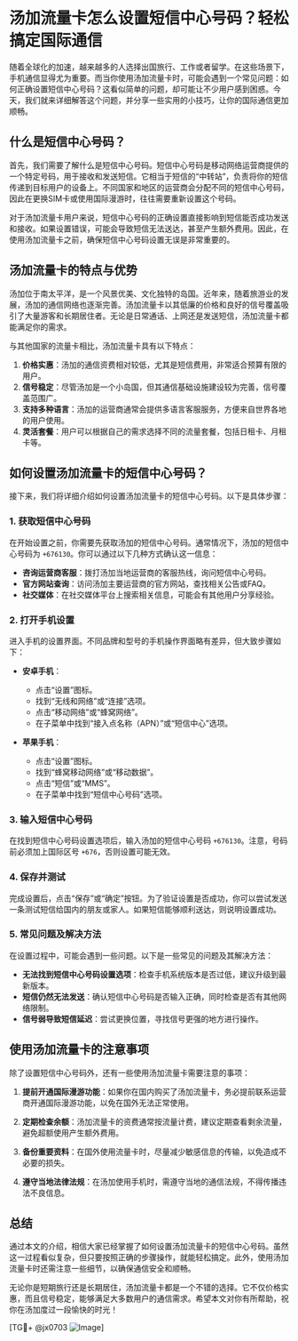 # 汤加流量卡怎么设置短信中心号码？轻松搞定国际通信

随着全球化的加速，越来越多的人选择出国旅行、工作或者留学。在这些场景下，手机通信显得尤为重要。而当你使用汤加流量卡时，可能会遇到一个常见问题：如何正确设置短信中心号码？这看似简单的问题，却可能让不少用户感到困惑。今天，我们就来详细解答这个问题，并分享一些实用的小技巧，让你的国际通信更加顺畅。

## 什么是短信中心号码？

首先，我们需要了解什么是短信中心号码。短信中心号码是移动网络运营商提供的一个特定号码，用于接收和发送短信。它相当于短信的“中转站”，负责将你的短信传递到目标用户的设备上。不同国家和地区的运营商会分配不同的短信中心号码，因此在更换SIM卡或使用国际漫游时，往往需要重新设置这个号码。

对于汤加流量卡用户来说，短信中心号码的正确设置直接影响到短信能否成功发送和接收。如果设置错误，可能会导致短信无法送达，甚至产生额外费用。因此，在使用汤加流量卡之前，确保短信中心号码设置无误是非常重要的。

## 汤加流量卡的特点与优势

汤加位于南太平洋，是一个风景优美、文化独特的岛国。近年来，随着旅游业的发展，汤加的通信网络也逐渐完善。汤加流量卡以其低廉的价格和良好的信号覆盖吸引了大量游客和长期居住者。无论是日常通话、上网还是发送短信，汤加流量卡都能满足你的需求。

与其他国家的流量卡相比，汤加流量卡具有以下特点：

1. **价格实惠**：汤加的通信资费相对较低，尤其是短信费用，非常适合预算有限的用户。
2. **信号稳定**：尽管汤加是一个小岛国，但其通信基础设施建设较为完善，信号覆盖范围广。
3. **支持多种语言**：汤加的运营商通常会提供多语言客服服务，方便来自世界各地的用户使用。
4. **灵活套餐**：用户可以根据自己的需求选择不同的流量套餐，包括日租卡、月租卡等。

## 如何设置汤加流量卡的短信中心号码？

接下来，我们将详细介绍如何设置汤加流量卡的短信中心号码。以下是具体步骤：

### 1. 获取短信中心号码

在开始设置之前，你需要先获取汤加的短信中心号码。通常情况下，汤加的短信中心号码为 `+676130`。你可以通过以下几种方式确认这一信息：

- **咨询运营商客服**：拨打汤加当地运营商的客服热线，询问短信中心号码。
- **官方网站查询**：访问汤加主要运营商的官方网站，查找相关公告或FAQ。
- **社交媒体**：在社交媒体平台上搜索相关信息，可能会有其他用户分享经验。

### 2. 打开手机设置

进入手机的设置界面。不同品牌和型号的手机操作界面略有差异，但大致步骤如下：

- **安卓手机**：
  - 点击“设置”图标。
  - 找到“无线和网络”或“连接”选项。
  - 点击“移动网络”或“蜂窝网络”。
  - 在子菜单中找到“接入点名称（APN）”或“短信中心”选项。

- **苹果手机**：
  - 点击“设置”图标。
  - 找到“蜂窝移动网络”或“移动数据”。
  - 点击“短信”或“MMS”。
  - 在子菜单中找到“短信中心号码”选项。

### 3. 输入短信中心号码

在找到短信中心号码设置选项后，输入汤加的短信中心号码 `+676130`。注意，号码前必须加上国际区号 `+676`，否则设置可能无效。

### 4. 保存并测试

完成设置后，点击“保存”或“确定”按钮。为了验证设置是否成功，你可以尝试发送一条测试短信给国内的朋友或家人。如果短信能够顺利送达，则说明设置成功。

### 5. 常见问题及解决方法

在设置过程中，可能会遇到一些问题。以下是一些常见的问题及其解决方法：

- **无法找到短信中心号码设置选项**：检查手机系统版本是否过低，建议升级到最新版本。
- **短信仍然无法发送**：确认短信中心号码是否输入正确，同时检查是否有其他网络限制。
- **信号弱导致短信延迟**：尝试更换位置，寻找信号更强的地方进行操作。

## 使用汤加流量卡的注意事项

除了设置短信中心号码外，还有一些使用汤加流量卡需要注意的事项：

1. **提前开通国际漫游功能**：如果你在国内购买了汤加流量卡，务必提前联系运营商开通国际漫游功能，以免在国外无法正常使用。
   
2. **定期检查余额**：汤加流量卡的资费通常按流量计费，建议定期查看剩余流量，避免超额使用产生额外费用。

3. **备份重要资料**：在国外使用流量卡时，尽量减少敏感信息的传输，以免造成不必要的损失。

4. **遵守当地法律法规**：在汤加使用手机时，需遵守当地的通信法规，不得传播违法不良信息。

## 总结

通过本文的介绍，相信大家已经掌握了如何设置汤加流量卡的短信中心号码。虽然这一过程看似复杂，但只要按照正确的步骤操作，就能轻松搞定。此外，使用汤加流量卡时还需注意一些细节，以确保通信安全和顺畅。

无论你是短期旅行还是长期居住，汤加流量卡都是一个不错的选择。它不仅价格实惠，而且信号稳定，能够满足大多数用户的通信需求。希望本文对你有所帮助，祝你在汤加度过一段愉快的时光！

[TG💪+ @jx0703 ![Image](https://github.com/user-attachments/assets/dbca1d08-cadb-493c-b0ec-ad6f7a83f270)]